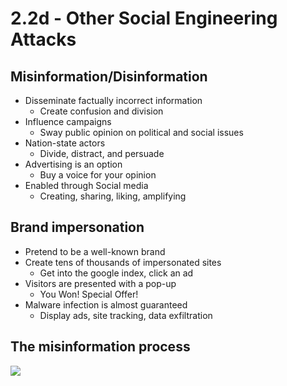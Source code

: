 # 2.2d - Other Social Engineering Attacks
## Misinformation/Disinformation
- Disseminate factually incorrect information
	- Create confusion and division
- Influence campaigns
	- Sway public opinion on political and social issues
- Nation-state actors
	- Divide, distract, and persuade
- Advertising is an option
	- Buy a voice for your opinion
- Enabled through Social media
	- Creating, sharing, liking, amplifying
## Brand impersonation
- Pretend to be a well-known brand
- Create tens of thousands of impersonated sites
	- Get into the google index, click an ad
- Visitors are presented with a pop-up
	- You Won! Special Offer!
- Malware infection is almost guaranteed
	- Display ads, site tracking, data exfiltration
## The misinformation process
![](Pasted%20image%2020240907160003.png)